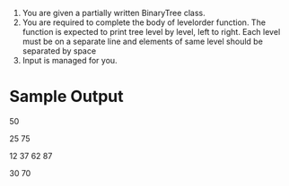 1. You are given a partially written BinaryTree class.
2. You are required to complete the body of levelorder function. The function is expected to print tree level by level, left to right. Each level must be on a separate line and elements of same level should be separated by space
3. Input is managed for you.



# Sample Output

50 

25 75 

12 37 62 87 

30 70 